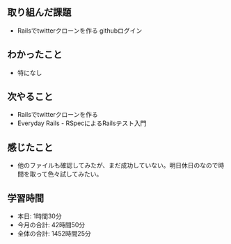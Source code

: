 
## 取り組んだ課題
- Railsでtwitterクローンを作る githubログイン
## わかったこと
- 特になし
## 次やること
- Railsでtwitterクローンを作る
- Everyday Rails - RSpecによるRailsテスト入門
## 感じたこと
- 他のファイルも確認してみたが、まだ成功していない。明日休日のなので時間を取って色々試してみたい。
## 学習時間
- 本日: 1時間30分
- 今月の合計: 42時間50分
- 全体の合計: 1452時間25分
